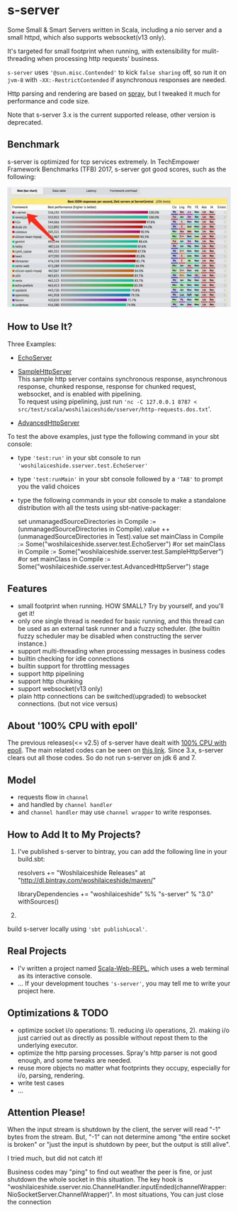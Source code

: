# s-server
Some Small & Smart Servers written in Scala, including a nio server and a small httpd, which also supports websocket(v13 only).

It's targeted for small footprint when running, with extensibility for mulit-threading when processing http requests' business.

`s-server` uses `'@sun.misc.Contended'` to kick `false sharing` off, so run it on `jvm-8` with `-XX:-RestrictContended` if asynchronous responses are needed.

Http parsing and rendering are based on [spray](https://github.com/spray/spray), but I tweaked it much for performance and code size. 

Note that s-server 3.x is the current supported release, other version is deprecated. 

## Benchmark
s-server is optimized for tcp services extremely. In TechEmpower Framework Benchmarks (TFB) 2017, s-server got good scores, such as the following:

![TechEmpower Framework Benchmarks (TFB) 2017](https://raw.githubusercontent.com/woshilaiceshide/s-server/master/asset/techempower-17.jpg "TechEmpower Framework Benchmarks (TFB) 2017")

## How to Use It?
Three Examples: 
* [EchoServer](https://github.com/woshilaiceshide/s-server/blob/master/src/test/scala/woshilaiceshide/sserver/test/EchoServer.scala)

* [SampleHttpServer](https://github.com/woshilaiceshide/s-server/blob/master/src/test/scala/woshilaiceshide/sserver/test/SampleHttpServer.scala) <br> This sample http server contains synchronous response, asynchronous response, chunked response, response for chunked request, websocket, and is enabled with pipelining. <br> To request using pipelining, just run `'nc -C 127.0.0.1 8787 < src/test/scala/woshilaiceshide/sserver/http-requests.dos.txt`'.

* [AdvancedHttpServer](https://github.com/woshilaiceshide/s-server/blob/master/src/test/scala/woshilaiceshide/sserver/test/AdvancedHttpServer.scala)

To test the above examples, just type the following command in your sbt console:
* type `'test:run'` in your sbt console to run `'woshilaiceshide.sserver.test.EchoServer'`

* type `'test:runMain'` in your sbt console followed by a `'TAB'` to prompt you the valid choices

* type the following commands in your sbt console to make a standalone distribution with all the tests using sbt-native-packager:

  	set unmanagedSourceDirectories in Compile := (unmanagedSourceDirectories in Compile).value ++ (unmanagedSourceDirectories in Test).value
  	set mainClass in Compile := Some("woshilaiceshide.sserver.test.EchoServer")
  	#or set mainClass in Compile := Some("woshilaiceshide.sserver.test.SampleHttpServer")
  	#or set mainClass in Compile := Some("woshilaiceshide.sserver.test.AdvancedHttpServer")
  	stage

## Features
* small footprint when running. HOW SMALL? Try by yourself, and you'll get it!
* only one single thread is needed for basic running, and this thread can be used as an external task runner and a fuzzy scheduler. (the builtin fuzzy scheduler may be disabled when constructing the server instance.)
* support multi-threading when processing messages in business codes
* builtin checking for idle connections
* builtin support for throttling messages
* support http pipelining
* support http chunking
* support websocket(v13 only)
* plain http connections can be switched(upgraded) to websocket connections. (but not vice versus)

## About '100% CPU with epoll'
The previous releases(<= v2.5) of s-server have dealt with [100% CPU with epoll](https://bugs.java.com/bugdatabase/view_bug.do?bug_id=6403933).
The main related codes can be seen on [this link](https://github.com/woshilaiceshide/s-server/blob/v2.5/src/main/scala/woshilaiceshide/sserver/nio/SelectorRunner.scala#L105).
Since 3.x, s-server clears out all those codes. So do not run s-server on jdk 6 and 7.

## Model
* requests flow in `channel`
* and handled by `channel handler`
* and `channel handler` may use `channel wrapper` to write responses. 

## How to Add It to My Projects?
1. I've published s-server to bintray, you can add the following line in your build.sbt:

	resolvers += "Woshilaiceshide Releases" at "http://dl.bintray.com/woshilaiceshide/maven/"

	libraryDependencies += "woshilaiceshide" %% "s-server" % "3.0" withSources() 

2.
build s-server locally using `'sbt publishLocal'`.

## Real Projects
* I'v written a project named [Scala-Web-REPL](https://github.com/woshilaiceshide/scala-web-repl), which uses a web terminal as its interactive console.
* ... If your development touches `'s-server'`, you may tell me to write your project here.

## Optimizations & TODO
* optimize socket i/o operations: 1). reducing i/o operations, 2). making i/o just carried out as directly as possible without repost them to the underlying executor.
* optimize the http parsing processes. Spray's http parser is not good enough, and some tweaks are needed.
* reuse more objects no matter what footprints they occupy, especially for i/o, parsing, rendering.
* write test cases
* ...

## Attention Please!
When the input stream is shutdown by the client, the server will read "-1" bytes from the stream.
But, "-1" can not determine among "the entire socket is broken" or "just the input is shutdown by peer, but the output is still alive".

I tried much, but did not catch it!

Business codes may "ping" to find out weather the peer is fine, or just shutdown the whole socket in this situation.
The key hook is "woshilaiceshide.sserver.nio.ChannelHandler.inputEnded(channelWrapper: NioSocketServer.ChannelWrapper)".
In most situations, You can just close the connection  
